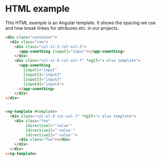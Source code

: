 # HTML example

This HTML example is an Angular template. It shows the spacing we use and how break linkes for attribures etc. in our projects.

```html
<div class="container">
  <div class="row">
    <div class="col-xl-3 col-xxl-3">
      <app-something [input]="input"></app-something>
    </div>
    <div class="col-xl-9 col-xxl-7" *ngIf="x else template">
      <app-something 
        [input]="input"
        [input2]="input2"
        [input3]="input3"
        [input4]="input4">
      </app-something>
    </div>
</div>


<ng-template #template>
  <div class="col-xl-9 col-xxl-7" *ngIf="x else template">
    <div class="foo"
         [directive]="'value'"
         [directive2]="'value'"
         [directive2]="'value'">
      <div class="foo"></div>
    </div>
  </div>
</ng-template>
```

